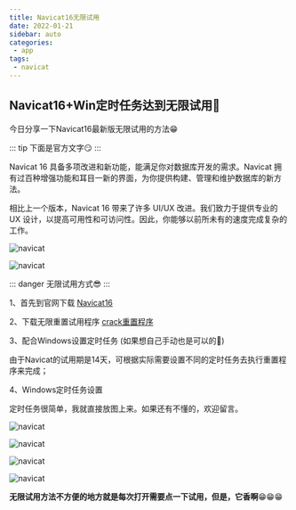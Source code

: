 ```yaml
---
title: Navicat16无限试用
date: 2022-01-21
sidebar: auto
categories:
 - app
tags:
 - navicat
---
```


## Navicat16+Win定时任务达到无限试用🧨


今日分享一下Navicat16最新版无限试用的方法😁

::: tip
下面是官方文字😏
:::

Navicat 16 具备多项改进和新功能，能满足你对数据库开发的需求。Navicat 拥有过百种增强功能和耳目一新的界面，为你提供构建、管理和维护数据库的新方法。

相比上一个版本，Navicat 16 带来了许多 UI/UX 改进。我们致力于提供专业的 UX 设计，以提高可用性和可访问性。因此，你能够以前所未有的速度完成复杂的工作。

<p>
<img :src="$withBase('/app/navicat/1.png')" alt="navicat" class="medium-zoom-image">
</p>

<p>
<img :src="$withBase('/app/navicat/2.png')" alt="navicat" class="medium-zoom-image">
</p>


::: danger
无限试用方式😎
:::


1、首先到官网下载   [Navicat16](https://navicat.com.cn/download/navicat-premium)

2、下载无限重置试用程序  [crack重置程序](https://www.aliyundrive.com/s/AzdskCU6Fhq )

3、配合Windows设置定时任务 (如果想自己手动也是可以的🤔)

由于Navicat的试用期是14天，可根据实际需要设置不同的定时任务去执行重置程序来完成；

4、Windows定时任务设置

定时任务很简单，我就直接放图上来。如果还有不懂的，欢迎留言。

<p>
<img :src="$withBase('/app/navicat/3.png')" alt="navicat" class="medium-zoom-image">
</p>

<p>
<img :src="$withBase('/app/navicat/4.png')" alt="navicat" class="medium-zoom-image">
</p>

<p>
<img :src="$withBase('/app/navicat/5.png')" alt="navicat" class="medium-zoom-image">
</p>

<p>
<img :src="$withBase('/app/navicat/6.png')" alt="navicat" class="medium-zoom-image">
</p>

**无限试用方法不方便的地方就是每次打开需要点一下试用，但是，它香啊**😁😁😁

